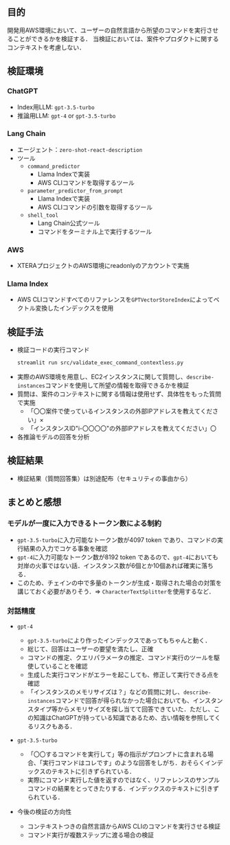 ## 目的
開発用AWS環境において、ユーザーの自然言語から所望のコマンドを実行させることができるかを検証する．
当検証においては、案件やプロダクトに関するコンテキストを考慮しない．

## 検証環境
### ChatGPT
* Index用LLM: `gpt-3.5-turbo`
* 推論用LLM: `gpt-4` or `gpt-3.5-turbo`

### Lang Chain
* エージェント：`zero-shot-react-description`
* ツール
  - `command_predictor`
    * Llama Indexで実装
    * AWS CLIコマンドを取得するツール
  - `parameter_predictor_from_prompt`
    * Llama Indexで実装
    * AWS CLIコマンドの引数を取得するツール
  - `shell_tool`
    * Lang Chain公式ツール
    * コマンドをターミナル上で実行するツール

### AWS
* XTERAプロジェクトのAWS環境にreadonlyのアカウントで実施

### Llama Index
* AWS CLIコマンドすべてのリファレンスを`GPTVectorStoreIndex`によってベクトル変換したインデックスを使用

## 検証手法
* 検証コードの実行コマンド
  ```bash
  streamlit run src/validate_exec_command_contextless.py
  ```
* 実際のAWS環境を用意し、EC2インスタンスに関して質問し、`describe-instances`コマンドを使用して所望の情報を取得できるかを検証
* 質問は、案件のコンテキストに関する情報は使用せず、具体性をもった質問で実施
  - 「〇〇案件で使っているインスタンスの外部IPアドレスを教えてください」×
  - 「インスタンスID"i-〇〇〇〇"の外部IPアドレスを教えてください」〇
* 各推論モデルの回答を分析

## 検証結果
* 検証結果（質問回答集）は別途配布（セキュリティの事由から）

## まとめと感想

### モデルが一度に入力できるトークン数による制約
- `gpt-3.5-turbo`に入力可能なトークン数が4097 token であり、コマンドの実行結果の入力でコケる事象を確認
- `gpt-4`に入力可能なトークン数が8192 token であるので、`gpt-4`においても対岸の火事ではない話．インスタンス数が6個とか10個あれば確実に落ちる．
- このため、チェインの中で多量のトークンが生成・取得された場合の対策を講じておく必要がありそう．⇒ `CharacterTextSplitter`を使用するなど．

### 対話精度
* `gpt-4`
  - `gpt-3.5-turbo`により作ったインデックスであってもちゃんと動く．
  - 総じて、回答はユーザーの要望を満たし、正確
  - コマンドの推定、クエリパラメータの推定、コマンド実行のツールを駆使していることを確認
  - 生成した実行コマンドがエラーを起こしても、修正して実行できる点を確認
  - 「インスタンスのメモリサイズは？」などの質問に対し、`describe-instances`コマンドで回答が得られなかった場合においても、インスタンスタイプ等からメモリサイズを探し当てて回答できていた．ただし、この知識はChatGPTが持っている知識であるため、古い情報を参照してくるリスクもある．

* `gpt-3.5-turbo`
  - 「〇〇するコマンドを実行して」等の指示がプロンプトに含まれる場合、「実行コマンドはコレです」のような回答をしがち．おそらくインデックスのテキストに引きずられている．
  - 実際にコマンド実行した値を返すのではなく、リファレンスのサンプルコマンドの結果をとってきたりする．インデックスのテキストに引きずられている．

* 今後の検証の方向性
  - コンテキストつきの自然言語からAWS CLIのコマンドを実行させる検証
  - コマンド実行が複数ステップに渡る場合の検証